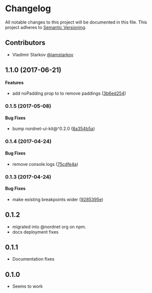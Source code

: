 # Changelog

All notable changes to this project will be documented in this file.
This project adheres to [Semantic Versioning](http://semver.org/).

## Contributors

* Vladimir Starkov [@iamstarkov][]

[@iamstarkov]: https://github.com/iamstarkov

## 1.1.0 (2017-06-21)

#### Features

* add noPadding prop to <Col /> to remove paddings ([3b6ed254](https://github.com/nordnet/grid/commit/3b6ed254))

### 0.1.5 (2017-05-08)

#### Bug Fixes

* bump nordnet-ui-kit@^0.2.0 ([8a354b5a](https://github.com/nordnet/grid/commit/8a354b5a))


### 0.1.4 (2017-04-24)

#### Bug Fixes

* remove console.logs ([75cdfe4a](https://github.com/nordnet/grid/commit/75cdfe4a))


### 0.1.3 (2017-04-24)

#### Bug Fixes

* make existing breakpoints wider ([9285395e](https://github.com/nordnet/grid/commit/9285395e))

## 0.1.2

* migrated into @nordnet org on npm.
* docs deployment fixes

## 0.1.1

* Documentation fixes

## 0.1.0

* Seems to work
